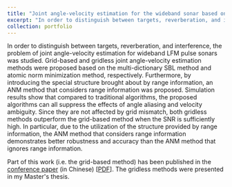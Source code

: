 ```yaml
---
title: "Joint angle-velocity estimation for the wideband sonar based on compressed sensing"
excerpt: "In order to distinguish between targets, reverberation, and interference, the problem of joint angle-velocity estimation for wideband LFM pulse sonars was studied."
collection: portfolio
---
```


In order to distinguish between targets, reverberation, and interference, the problem of joint angle-velocity estimation for wideband LFM pulse sonars was studied. Grid-based and gridless joint angle-velocity estimation methods were proposed based on the multi-dictionary SBL method and atomic norm minimization
method, respectively. Furthermore, by introducing the special structure brought about by range information, an ANM method that considers range information was proposed. Simulation results show that compared
to traditional algorithms, the proposed algorithms can all suppress the effects of angle aliasing and velocity
ambiguity. Since they are not affected by grid mismatch, both gridless methods outperform the grid-based
method when the SNR is sufficiently high. In particular, due to the utilization of the structure provided by range
information, the ANM method that considers range information demonstrates better robustness and accuracy
than the ANM method that ignores range information.

Part of this work (i.e. the grid-based method) has been published in the [conference paper](https://zjmv5.github.io/publication/MDSBL) (in Chinese) [[PDF](https://zjmv5.github.io/files/MDSBL.pdf)]. The gridless methods were presented in my Master's thesis.
